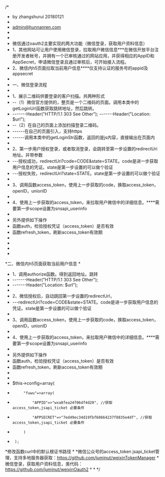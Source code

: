 /*
 * by zhangshurui 20180121
 *
 * admin@hunnanren.com
 *
 *
 * 微信通过oauth2主要实现的两大功能（微信登录，获取用户资料信息）
 * 1、其他网站可让用户使用微信登录，拉取用户微信信息***在微信开放平台注册开发者帐号，并拥有一个已审核通过的网站应用，并获得相应的AppID和AppSecret，申请微信登录且通过审核后，可开始接入流程。
 * 2、微信内h5页面拉取当前用户信息****仅支持认证的服务号的appid及appsecret
 *
 * 一、微信登录流程
 *
 *  1、展示二维码供要登录的客户扫描。共两种形式
 * --（1）微信官方提供的，整页是一个二维码的页面。调用本类中的getLoginUrl函数获取跳转地址，然后跳转。
 * -------Header("HTTP/1.1 303 See Other");
   -------Header("Location: $url");
 * --（2）在自己的页面上添加扫描登录二维码。
 * ------在自己的页面引入<script src="https://res.wx.qq.com/connect/zh_CN/htmledition/js/wxLogin.js"></script>，支持https
 * ------调用本类中的getLoginStr函数，返回的是js内容，直接输出在页面内
 *
 * 2、第一步用户授权登录，或者取消登录，会跳转至第一步设置的redirectUri地址。并带参数
 * ---授权成功，redirectUri?code=CODE&state=STATE。code是进一步获取用户信息的凭证。state是第一步设置的可以做个验证
 * ---授权失败，redirectUri?state=STATE。state是第一步设置的可以做个验证
 *
 * 3、调用函数access_token，使用上一步获取的code，换取access_token，openID，unionID
 *
 * 4、使用上一步获取的access_token，来拉取用户微信中的详细信息。****需要第一步scope设置为snsapi_userinfo
 *
 * 另外提供如下操作
 * 函数auth，检验授权凭证（access_token）是否有效
 * 函数refresh_token，刷新access_token有效期
 *
 *
 *
 *
 *二、微信内h5页面获取当前用户信息
 *
 * 1、调用authorize函数。得到返回地址。跳转
 * -------Header("HTTP/1.1 303 See Other");
 * -------Header("Location: $url");
 *
 * 2、微信授权后，自动跳回第一步设置的redirectUrl，
 * ---redirectUri?code=CODE&state=STATE。code是进一步获取用户信息的凭证。state是第一步设置的可以做个验证
 *
 * 3、调用函数access_token，使用上一步获取的code，换取access_token，openID，unionID
 *
 * 4、使用上一步获取的access_token，来拉取用户微信中的详细信息。****需要第一步scope设置为snsapi_userinfo
 *
 * 另外提供如下操作
 * 函数auth，检验授权凭证（access_token）是否有效
 * 函数refresh_token，刷新access_token有效期
 *
 *
 * $this->config=array(
 *          "fuwu"=>array(
 *              "APPID"=>"wxa8fea24f06df4d20", //获取access_token,jsapi_ticket 必要条件
 *              "APPSECRET"=>"7ed49ec34d19fbf68664237f8835e4df", //获取access_token,jsapi_ticket 必要条件
 *          )
 *      );
 *修改函数curl中的默认根证书路径
 *
 *微信公众号的access_token jsapi_ticket管理，支持多地服务器获取：https://github.com/juminut/weixinTokenManager
 *微信登录，获取用户资料信息，类代码：https://github.com/juminut/weixinOauth2
 *
 *
 */